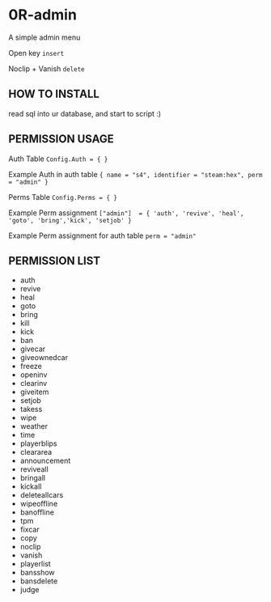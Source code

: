# 0R-admin

A simple admin menu 

Open key ``` insert ``` 

Noclip + Vanish ``` delete ```

## HOW TO INSTALL

read sql into ur database, and start to script :)

## PERMISSION USAGE

Auth Table ``` Config.Auth = { } ``` 

Example Auth in auth table  ``` { name = "s4", identifier = "steam:hex", perm = "admin" } ``` 

Perms Table  ``` Config.Perms = { } ``` 

Example Perm assignment ``` ["admin"]  = { 'auth', 'revive', 'heal', 'goto', 'bring','kick', 'setjob' } ``` 

Example Perm assignment for auth table  ``` perm = "admin" ``` 


## PERMISSION LIST

- auth
- revive  
- heal  
- goto  
- bring  
- kill  
- kick  
- ban  
- givecar  
- giveownedcar  
- freeze  
- openinv  
- clearinv  
- giveitem  
- setjob  
- takess  
- wipe  
- weather  
- time  
- playerblips 
- cleararea  
- announcement 
- reviveall  
- bringall  
- kickall  
- deleteallcars  
- wipeoffline  
- banoffline  
- tpm  
- fixcar  
- copy  
- noclip  
- vanish  
- playerlist  
- bansshow  
- bansdelete  
- judge 
